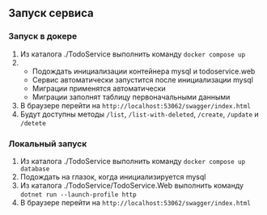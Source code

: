## Запуск сервиса
### Запуск в докере
1. Из каталога ./TodoService выполнить команду `docker compose up`
2. - Подождать инициализации контейнера mysql и todoservice.web
   - Сервис автоматически запустится после инициализации mysql
   - Миграции применятся автоматически
   - Миграции заполнят таблицу первоначальными данными
3. В браузере перейти на `http://localhost:53062/swagger/index.html`
4. Будут доступны методы `/list`, `/list-with-deleted`, `/create`, `/update` и `/detete`

### Локальный запуск
1. Из каталога ./TodoService выполнить команду `docker compose up database`
2. Подождать на глазок, когда инициализируется mysql
3. Из каталога ./TodoService/TodoService.Web выполнить команду `dotnet run --launch-profile http`
4. В браузере перейти на `http://localhost:53062/swagger/index.html`